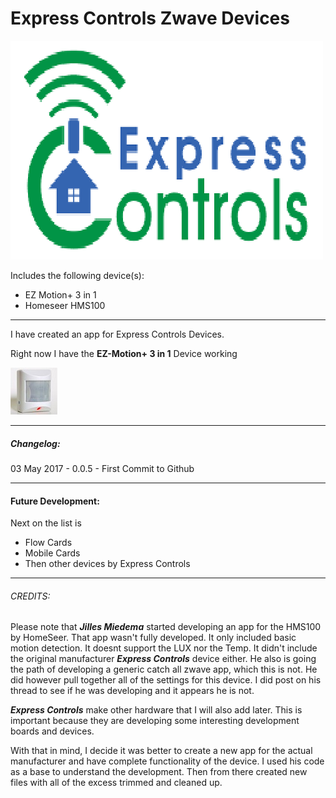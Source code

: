 # Express Controls Zwave Devices
![Express Controls Logo](https://raw.githubusercontent.com/konradwalsh/com.sharedfunctions.homey-expresscontrols/master/assets/images/large.png)

Includes the following device(s):

 * EZ Motion+ 3 in 1
 * Homeseer HMS100


----------


I have created an app for Express Controls Devices.

Right now I have the **EZ-Motion+ 3 in 1** Device working

![alt text](https://raw.githubusercontent.com/konradwalsh/com.sharedfunctions.homey-expresscontrols/master/drivers/EZ31/images/small.jpg "EZ Motion + 3 in 1")


----------


##### Changelog:

03 May 2017 - 0.0.5 - First Commit to Github


----------


#### Future Development:

Next on the list is 

 -  Flow Cards 
 - Mobile Cards 
 - Then other devices by Express Controls

----------


###### CREDITS:

Please note that ***Jilles Miedema*** started developing an app for the HMS100 by HomeSeer. That app wasn't fully developed. It only included basic motion detection. It doesnt support the LUX nor the Temp. It didn't include the original manufacturer ***Express Controls*** device either. He also is going the path of developing a generic catch all zwave app, which this is not. He did however pull together all of the settings for this device. I did post on his thread to see if he was developing and it appears he is not.

***Express Controls*** make other hardware that I will also add later. This is important because they are developing some interesting development boards and devices. 

With that in mind, I decide it was better to create a new app for the actual manufacturer and have complete functionality of the device. I used his code as a base to understand the development. Then from there created new files with all of the excess trimmed and cleaned up.


